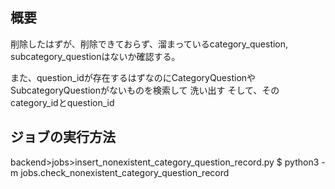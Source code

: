 ## 概要

削除したはずが、削除できておらず、溜まっているcategory_question, subcategory_questionはないか確認する。



また、question_idが存在するはずなのにCategoryQuestionやSubcategoryQuestionがないものを検索して
洗い出す
そして、そのcategory_idとquestion_id


## ジョブの実行方法


backend>jobs>insert_nonexistent_category_question_record.py
$ python3 -m jobs.check_nonexistent_category_question_record


